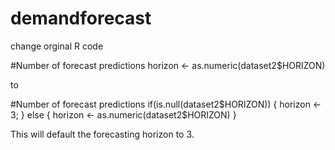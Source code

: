 # demandforecast
change orginal R code 

#Number of forecast predictions
horizon <- as.numeric(dataset2$HORIZON)

to

#Number of forecast predictions
if(is.null(dataset2$HORIZON)) { 
horizon <- 3;
} else {
horizon <- as.numeric(dataset2$HORIZON)
}

This will default the forecasting horizon to 3.
